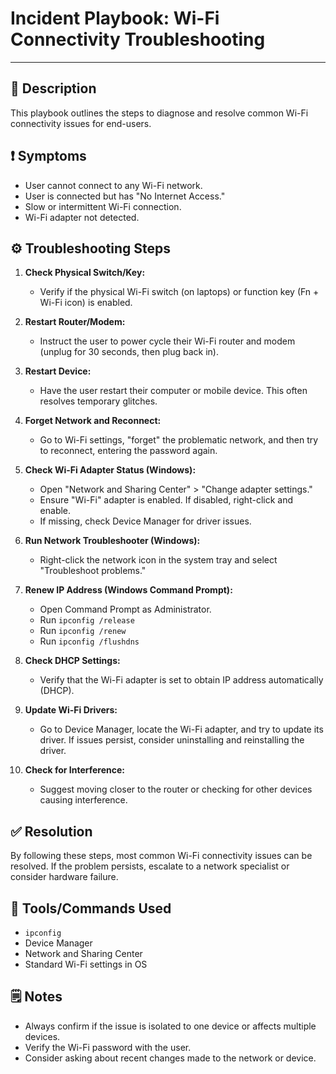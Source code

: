 # Incident Playbook: Wi-Fi Connectivity Troubleshooting

---

## 📝 Description

This playbook outlines the steps to diagnose and resolve common Wi-Fi connectivity issues for end-users.

## ❗ Symptoms

* User cannot connect to any Wi-Fi network.
* User is connected but has "No Internet Access."
* Slow or intermittent Wi-Fi connection.
* Wi-Fi adapter not detected.

## ⚙️ Troubleshooting Steps

1.  **Check Physical Switch/Key:**
    * Verify if the physical Wi-Fi switch (on laptops) or function key (Fn + Wi-Fi icon) is enabled.

2.  **Restart Router/Modem:**
    * Instruct the user to power cycle their Wi-Fi router and modem (unplug for 30 seconds, then plug back in).

3.  **Restart Device:**
    * Have the user restart their computer or mobile device. This often resolves temporary glitches.

4.  **Forget Network and Reconnect:**
    * Go to Wi-Fi settings, "forget" the problematic network, and then try to reconnect, entering the password again.

5.  **Check Wi-Fi Adapter Status (Windows):**
    * Open "Network and Sharing Center" > "Change adapter settings."
    * Ensure "Wi-Fi" adapter is enabled. If disabled, right-click and enable.
    * If missing, check Device Manager for driver issues.

6.  **Run Network Troubleshooter (Windows):**
    * Right-click the network icon in the system tray and select "Troubleshoot problems."

7.  **Renew IP Address (Windows Command Prompt):**
    * Open Command Prompt as Administrator.
    * Run `ipconfig /release`
    * Run `ipconfig /renew`
    * Run `ipconfig /flushdns`

8.  **Check DHCP Settings:**
    * Verify that the Wi-Fi adapter is set to obtain IP address automatically (DHCP).

9.  **Update Wi-Fi Drivers:**
    * Go to Device Manager, locate the Wi-Fi adapter, and try to update its driver. If issues persist, consider uninstalling and reinstalling the driver.

10. **Check for Interference:**
    * Suggest moving closer to the router or checking for other devices causing interference.

## ✅ Resolution

By following these steps, most common Wi-Fi connectivity issues can be resolved. If the problem persists, escalate to a network specialist or consider hardware failure.

## 🧰 Tools/Commands Used

* `ipconfig`
* Device Manager
* Network and Sharing Center
* Standard Wi-Fi settings in OS

## 🗒️ Notes

* Always confirm if the issue is isolated to one device or affects multiple devices.
* Verify the Wi-Fi password with the user.
* Consider asking about recent changes made to the network or device.
